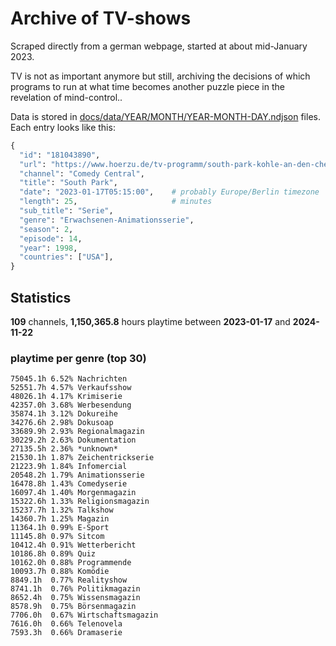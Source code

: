 # Archive of TV-shows

Scraped directly from a german webpage, started at about mid-January 2023.

TV is not as important anymore but still, archiving the decisions of which programs to run at what time
becomes another puzzle piece in the revelation of mind-control.. 

Data is stored in [docs/data/YEAR/MONTH/YEAR-MONTH-DAY.ndjson](docs/data/) files. 
Each entry looks like this:

```python
{
  "id": "181043890", 
  "url": "https://www.hoerzu.de/tv-programm/south-park-kohle-an-den-chefkoch/bid_181043890/", 
  "channel": "Comedy Central", 
  "title": "South Park", 
  "date": "2023-01-17T05:15:00",    # probably Europe/Berlin timezone 
  "length": 25,                     # minutes 
  "sub_title": "Serie", 
  "genre": "Erwachsenen-Animationsserie", 
  "season": 2, 
  "episode": 14, 
  "year": 1998, 
  "countries": ["USA"],
}
```

## Statistics

**109** channels, **1,150,365.8** hours playtime between **2023-01-17** and **2024-11-22**


### playtime per genre (top 30)

    75045.1h 6.52% Nachrichten
    52551.7h 4.57% Verkaufsshow
    48026.1h 4.17% Krimiserie
    42357.0h 3.68% Werbesendung
    35874.1h 3.12% Dokureihe
    34276.6h 2.98% Dokusoap
    33689.9h 2.93% Regionalmagazin
    30229.2h 2.63% Dokumentation
    27135.5h 2.36% *unknown*
    21530.1h 1.87% Zeichentrickserie
    21223.9h 1.84% Infomercial
    20548.2h 1.79% Animationsserie
    16478.8h 1.43% Comedyserie
    16097.4h 1.40% Morgenmagazin
    15322.6h 1.33% Religionsmagazin
    15237.7h 1.32% Talkshow
    14360.7h 1.25% Magazin
    11364.1h 0.99% E-Sport
    11145.8h 0.97% Sitcom
    10412.4h 0.91% Wetterbericht
    10186.8h 0.89% Quiz
    10162.0h 0.88% Programmende
    10093.7h 0.88% Komödie
    8849.1h  0.77% Realityshow
    8741.1h  0.76% Politikmagazin
    8652.4h  0.75% Wissensmagazin
    8578.9h  0.75% Börsenmagazin
    7706.0h  0.67% Wirtschaftsmagazin
    7616.0h  0.66% Telenovela
    7593.3h  0.66% Dramaserie
